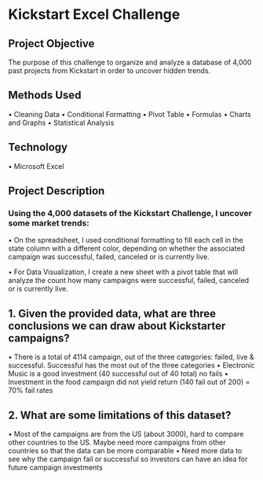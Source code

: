 # Kickstart Excel Challenge
## Project Objective
The purpose of this challenge to organize and analyze a database of 4,000 past projects from Kickstart in order to uncover hidden trends.

## Methods Used
•	Cleaning Data
•	Conditional Formatting
•	Pivot Table
•	Formulas
•	Charts and Graphs
•	Statistical Analysis 

## Technology
•	Microsoft Excel

## Project Description
### Using the 4,000 datasets of the Kickstart Challenge, I uncover some market trends:

•	On the spreadsheet, I used conditional formatting to fill each cell in the state column with a different color, depending on whether the associated campaign was successful, failed, canceled or is currently live.

•	For Data Visualization, I create a new sheet with a pivot table that will analyze the count how many campaigns were successful, failed, canceled or is currently live. 


## 1.	Given the provided data, what are three conclusions we can draw about Kickstarter campaigns?
•	There is a total of 4114 campaign, out of the three categories: failed, live & successful. 
  Successful has the most out of the three categories
•	Electronic Music is a good investment (40 successful out of 40 total) no fails
•	Investment in the food campaign did not yield return (140 fail out of 200) = 70% fail rates

## 2.	What are some limitations of this dataset?
•	Most of the campaigns are from the US (about 3000), hard to compare other countries to the US.  Maybe need more campaigns from other countries so that the data can be more comparable 
•	Need more data to see why the campaign fail or successful so investors can have an idea for future campaign investments 












 





